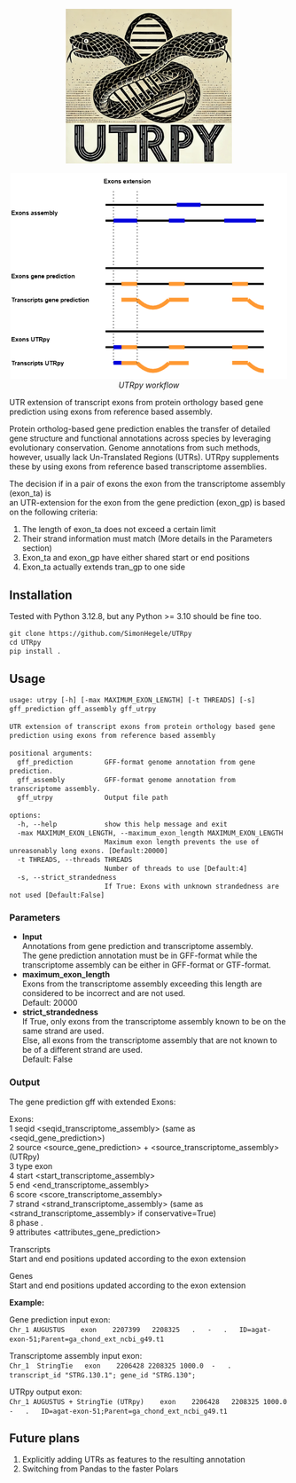 <p align="center">
  <img src="UTRpyLogo.png" alt="Meine Bildunterschrift" width="300"/>
</p>

<p align="center">
  <img src="UTRpy.png" alt="Meine Bildunterschrift" width="500"/>
  <br>
  <em>UTRpy workflow</em>
</p>

UTR extension of transcript exons from protein orthology based gene prediction using exons from reference based assembly.

Protein ortholog-based gene prediction enables the transfer of detailed gene structure and functional annotations across species by leveraging evolutionary conservation. Genome annotations from such methods, however, usually lack Un-Translated Regions (UTRs). UTRpy supplements these by using exons from reference based transcriptome assemblies.

The decision if in a pair of exons the exon from the transcriptome assembly (exon_ta) is<br>
an UTR-extension for the exon from the gene prediction (exon_gp) is based on the following criteria:
1. The length of exon_ta does not exceed a certain limit
2. Their strand information must match (More details in the Parameters section)
3. Exon_ta and exon_gp have either shared start or end positions
4. Exon_ta actually extends tran_gp to one side

## Installation

Tested with Python 3.12.8, but any Python >= 3.10 should be fine too.

```
git clone https://github.com/SimonHegele/UTRpy
cd UTRpy
pip install .
```

## Usage

```
usage: utrpy [-h] [-max MAXIMUM_EXON_LENGTH] [-t THREADS] [-s] gff_prediction gff_assembly gff_utrpy

UTR extension of transcript exons from protein orthology based gene prediction using exons from reference based assembly

positional arguments:
  gff_prediction        GFF-format genome annotation from gene prediction.
  gff_assembly          GFF-format genome annotation from transcriptome assembly.
  gff_utrpy             Output file path

options:
  -h, --help            show this help message and exit
  -max MAXIMUM_EXON_LENGTH, --maximum_exon_length MAXIMUM_EXON_LENGTH
                        Maximum exon length prevents the use of unreasonably long exons. [Default:20000]
  -t THREADS, --threads THREADS
                        Number of threads to use [Default:4]
  -s, --strict_strandedness
                        If True: Exons with unknown strandedness are not used [Default:False]
```

### Parameters

- **Input**<br>
Annotations from gene prediction and transcriptome assembly.<br>
The gene prediction annotation must be in GFF-format while the transcriptome assembly can be either in GFF-format or GTF-format.
- **maximum_exon_length**<br>
Exons from the transcriptome assembly exceeding this length are considered to be incorrect and are not used.<br>
Default: 20000
- **strict_strandedness**<br>
If True, only exons from the transcriptome assembly known to be on the same strand are used.<br>
Else, all exons from the transcriptome assembly that are not known to be of a different strand are used.<br>
Default: False

### Output

The gene prediction gff with extended Exons:

Exons:<br>
1	seqid	<seqid_transcriptome_assembly> (same as <seqid_gene_prediction>)<br>
2	source  <source_gene_prediction> + <source_transcriptome_assembly> (UTRpy)<br>
3	type	exon<br>
4	start	<start_transcriptome_assembly><br>
5	end	<end_transcriptome_assembly><br>
6	score	<score_transcriptome_assembly><br>
7	strand <strand_transcriptome_assembly> (same as <strand_transcriptome_assembly> if conservative=True)<br>
8	phase	.<br>
9	attributes  <attributes_gene_prediction><br>

Transcripts<br>
Start and end positions updated according to the exon extension

Genes<br>
Start and end positions updated according to the exon extension

**Example:**

Gene prediction input exon:     
`Chr_1 AUGUSTUS    exon    2207399   2208325   .   -   .   ID=agat-exon-51;Parent=ga_chond_ext_ncbi_g49.t1`

Transcriptome assembly input exon:     
`Chr_1  StringTie   exon    2206428 2208325 1000.0  -   .   transcript_id "STRG.130.1"; gene_id "STRG.130";`

UTRpy output exon:    
`Chr_1 AUGUSTUS + StringTie (UTRpy)    exon    2206428   2208325 1000.0  -   .   ID=agat-exon-51;Parent=ga_chond_ext_ncbi_g49.t1`

## Future plans

1. Explicitly adding UTRs as features to the resulting annotation
2. Switching from Pandas to the faster Polars
